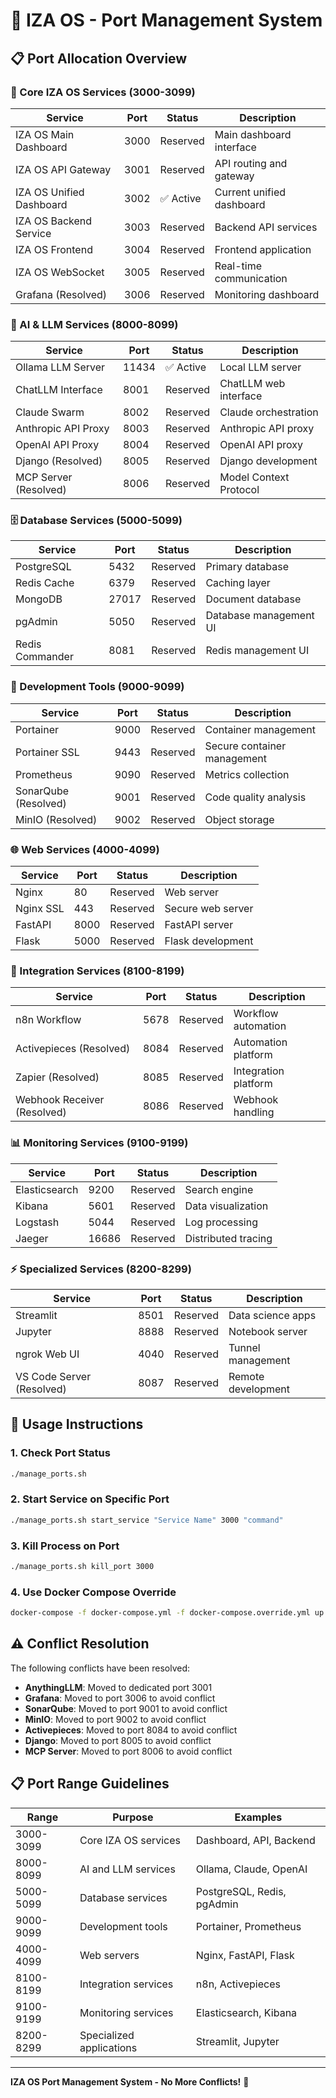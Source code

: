 # 🚀 IZA OS - Port Management System

## 📋 **Port Allocation Overview**

### **🎯 Core IZA OS Services (3000-3099)**
| Service | Port | Status | Description |
|---------|------|--------|-------------|
| IZA OS Main Dashboard | 3000 | Reserved | Main dashboard interface |
| IZA OS API Gateway | 3001 | Reserved | API routing and gateway |
| IZA OS Unified Dashboard | 3002 | ✅ Active | Current unified dashboard |
| IZA OS Backend Service | 3003 | Reserved | Backend API services |
| IZA OS Frontend | 3004 | Reserved | Frontend application |
| IZA OS WebSocket | 3005 | Reserved | Real-time communication |
| Grafana (Resolved) | 3006 | Reserved | Monitoring dashboard |

### **🤖 AI & LLM Services (8000-8099)**
| Service | Port | Status | Description |
|---------|------|--------|-------------|
| Ollama LLM Server | 11434 | ✅ Active | Local LLM server |
| ChatLLM Interface | 8001 | Reserved | ChatLLM web interface |
| Claude Swarm | 8002 | Reserved | Claude orchestration |
| Anthropic API Proxy | 8003 | Reserved | Anthropic API proxy |
| OpenAI API Proxy | 8004 | Reserved | OpenAI API proxy |
| Django (Resolved) | 8005 | Reserved | Django development |
| MCP Server (Resolved) | 8006 | Reserved | Model Context Protocol |

### **🗄️ Database Services (5000-5099)**
| Service | Port | Status | Description |
|---------|------|--------|-------------|
| PostgreSQL | 5432 | Reserved | Primary database |
| Redis Cache | 6379 | Reserved | Caching layer |
| MongoDB | 27017 | Reserved | Document database |
| pgAdmin | 5050 | Reserved | Database management UI |
| Redis Commander | 8081 | Reserved | Redis management UI |

### **🔧 Development Tools (9000-9099)**
| Service | Port | Status | Description |
|---------|------|--------|-------------|
| Portainer | 9000 | Reserved | Container management |
| Portainer SSL | 9443 | Reserved | Secure container management |
| Prometheus | 9090 | Reserved | Metrics collection |
| SonarQube (Resolved) | 9001 | Reserved | Code quality analysis |
| MinIO (Resolved) | 9002 | Reserved | Object storage |

### **🌐 Web Services (4000-4099)**
| Service | Port | Status | Description |
|---------|------|--------|-------------|
| Nginx | 80 | Reserved | Web server |
| Nginx SSL | 443 | Reserved | Secure web server |
| FastAPI | 8000 | Reserved | FastAPI server |
| Flask | 5000 | Reserved | Flask development |

### **🔗 Integration Services (8100-8199)**
| Service | Port | Status | Description |
|---------|------|--------|-------------|
| n8n Workflow | 5678 | Reserved | Workflow automation |
| Activepieces (Resolved) | 8084 | Reserved | Automation platform |
| Zapier (Resolved) | 8085 | Reserved | Integration platform |
| Webhook Receiver (Resolved) | 8086 | Reserved | Webhook handling |

### **📊 Monitoring Services (9100-9199)**
| Service | Port | Status | Description |
|---------|------|--------|-------------|
| Elasticsearch | 9200 | Reserved | Search engine |
| Kibana | 5601 | Reserved | Data visualization |
| Logstash | 5044 | Reserved | Log processing |
| Jaeger | 16686 | Reserved | Distributed tracing |

### **⚡ Specialized Services (8200-8299)**
| Service | Port | Status | Description |
|---------|------|--------|-------------|
| Streamlit | 8501 | Reserved | Data science apps |
| Jupyter | 8888 | Reserved | Notebook server |
| ngrok Web UI | 4040 | Reserved | Tunnel management |
| VS Code Server (Resolved) | 8087 | Reserved | Remote development |

## 🚀 **Usage Instructions**

### **1. Check Port Status**
```bash
./manage_ports.sh
```

### **2. Start Service on Specific Port**
```bash
./manage_ports.sh start_service "Service Name" 3000 "command"
```

### **3. Kill Process on Port**
```bash
./manage_ports.sh kill_port 3000
```

### **4. Use Docker Compose Override**
```bash
docker-compose -f docker-compose.yml -f docker-compose.override.yml up -d
```

## ⚠️ **Conflict Resolution**

The following conflicts have been resolved:
- **AnythingLLM**: Moved to dedicated port 3001
- **Grafana**: Moved to port 3006 to avoid conflict
- **SonarQube**: Moved to port 9001 to avoid conflict
- **MinIO**: Moved to port 9002 to avoid conflict
- **Activepieces**: Moved to port 8084 to avoid conflict
- **Django**: Moved to port 8005 to avoid conflict
- **MCP Server**: Moved to port 8006 to avoid conflict

## 📋 **Port Range Guidelines**

| Range | Purpose | Examples |
|-------|---------|----------|
| 3000-3099 | Core IZA OS services | Dashboard, API, Backend |
| 8000-8099 | AI and LLM services | Ollama, Claude, OpenAI |
| 5000-5099 | Database services | PostgreSQL, Redis, pgAdmin |
| 9000-9099 | Development tools | Portainer, Prometheus |
| 4000-4099 | Web servers | Nginx, FastAPI, Flask |
| 8100-8199 | Integration services | n8n, Activepieces |
| 9100-9199 | Monitoring services | Elasticsearch, Kibana |
| 8200-8299 | Specialized applications | Streamlit, Jupyter |

---
**IZA OS Port Management System - No More Conflicts!** 🚀
